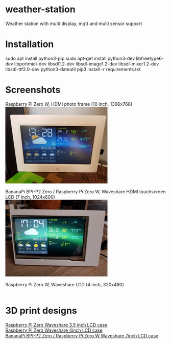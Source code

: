 # weather-station
Weather station with multi display, mqtt and multi sensor support

# Installation
sudo apt install python3-pip
sudo apt-get install python3-dev libfreetype6-dev libportmidi-dev libsdl1.2-dev libsdl-image1.2-dev libsdl-mixer1.2-dev libsdl-ttf2.0-dev python3-dateutil
pip3 install -r requirements.txt

# Screenshots
Raspberry Pi Zero W,  HDMI photo frame (10 inch, 1366x768)<br/>
<img src="https://github.com/marwask/weather-station/blob/master/images/hdmi_photo_frame.jpg" height="240" />

BananaPi BPI-P2 Zero / Raspberry Pi Zero W, Waveshare HDMI touchscreen LCD (7 inch, 1024x600)<br/>
<img src="https://github.com/marwask/weather-station/blob/master/images/waveshare_7.jpg" height="240" />

Raspberry Pi Zero W, Waveshare LCD (4 inch, 320x480)<br/>
<img src="" height="240" />

# 3D print designs
[Raspberry Pi Zero Waveshare 3.5 inch LCD case](https://www.thingiverse.com/thing:3903084)<br/>
[Raspberry Pi Zero Waveshare 4inch LCD case](https://www.thingiverse.com/thing:3903161)<br/>
[BananaPi BPI-P2 Zero / Raspberry Pi Zero W Waveshare 7inch LCD case](https://www.thingiverse.com/thing:4299571)
